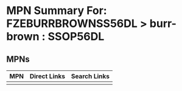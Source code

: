 



# MPN Summary For: FZEBURRBROWNSS56DL > burr-brown : SSOP56DL

## MPNs
  

|MPN|Direct Links|Search Links|
| :--- | :--- | :--- |
||||
